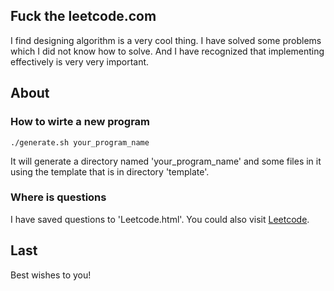 ## Fuck the leetcode.com

I find designing algorithm is a very cool thing. I have solved some problems which I did not know how to solve. And I have recognized that implementing effectively is very very important.

## About
### How to wirte a new program
`./generate.sh your_program_name`

It will generate a directory named 'your\_program\_name' and some files in it using the template that is in directory 'template'.

### Where is questions
I have saved questions to 'Leetcode.html'. You could also visit [Leetcode](http://www.leetcode.com).

## Last
Best wishes to you!

